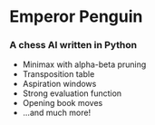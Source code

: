 # Emperor Penguin
### A chess AI written in Python

- Minimax with alpha-beta pruning
- Transposition table
- Aspiration windows
- Strong evaluation function
- Opening book moves
- ...and much more!
